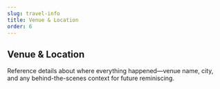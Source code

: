 ```yaml
---
slug: travel-info
title: Venue & Location
order: 6
---
```


## Venue & Location

Reference details about where everything happened—venue name, city, and any behind-the-scenes
context for future reminiscing.
